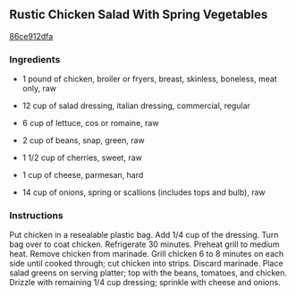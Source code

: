 ## Rustic Chicken Salad With Spring Vegetables

[86ce912dfa](http://www.food.com/recipe/rustic-chicken-salad-with-spring-vegetables-217957)

### Ingredients

 - 1 pound of chicken, broiler or fryers, breast, skinless, boneless, meat only, raw

 - 12 cup of salad dressing, italian dressing, commercial, regular

 - 6 cup of lettuce, cos or romaine, raw

 - 2 cup of beans, snap, green, raw

 - 1 1/2 cup of cherries, sweet, raw

 - 1 cup of cheese, parmesan, hard

 - 14 cup of onions, spring or scallions (includes tops and bulb), raw

### Instructions

Put chicken in a resealable plastic bag. Add 1/4 cup of the dressing. Turn bag over to coat chicken. Refrigerate 30 minutes. Preheat grill to medium heat. Remove chicken from marinade. Grill chicken 6 to 8 minutes on each side until cooked through; cut chicken into strips. Discard marinade. Place salad greens on serving platter; top with the beans, tomatoes, and chicken. Drizzle with remaining 1/4 cup dressing; sprinkle with cheese and onions.